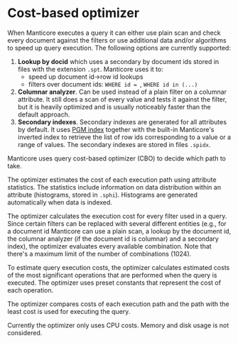 # Cost-based optimizer

When Manticore executes a query it can either use plain scan and check every document against the filters or use additional data and/or algorithms to speed up query execution.
The following options are currently supported:
1. **Lookup by docid** which uses a secondary by document ids stored in files with the extension `.spt`. Manticore uses it to:
   * speed up document id->row id lookups
   * filters over document ids: `WHERE id = `, `WHERE id in (...)`
2. **Columnar analyzer**. Can be used instead of a plain filter on a columnar attribute. It still does a scan of every value and tests it against the filter, but it is heavily optimized and is usually noticeably faster than the default approach.
3. **Secondary indexes**. Secondary indexes are generated for all attributes by default. It uses [PGM index](https://pgm.di.unipi.it/) together with the built-in Manticore's inverted index to retrieve the list of row ids corresponding to a value or a range of values.
The secondary indexes are stored in files `.spidx`.

Manticore uses query cost-based optimizer (CBO) to decide which path to take.

The optimizer estimates the cost of each execution path using attribute statistics. The statistics include information on data distribution within an attribute (histograms, stored in `.sphi`). Histograms are generated automatically when data is indexed.

The optimizer calculates the execution cost for every filter used in a query. Since certain filters can be replaced with several different entities (e.g., for a document id Manticore can use a plain scan, a lookup by the document id, the columnar analyzer (if the document id is columnar) and a secondary index), the optimizer evaluates every available combination. Note that there's a maximum limit of the number of combinations (1024).

To estimate query execution costs, the optimizer calculates estimated costs of the most significant operations that are performed when the query is executed. The optimizer uses preset constants that represent the cost of each operation.

The optimizer compares costs of each execution path and the path with the least cost is used for executing the query.

Currently the optimizer only uses CPU costs. Memory and disk usage is not considered.
